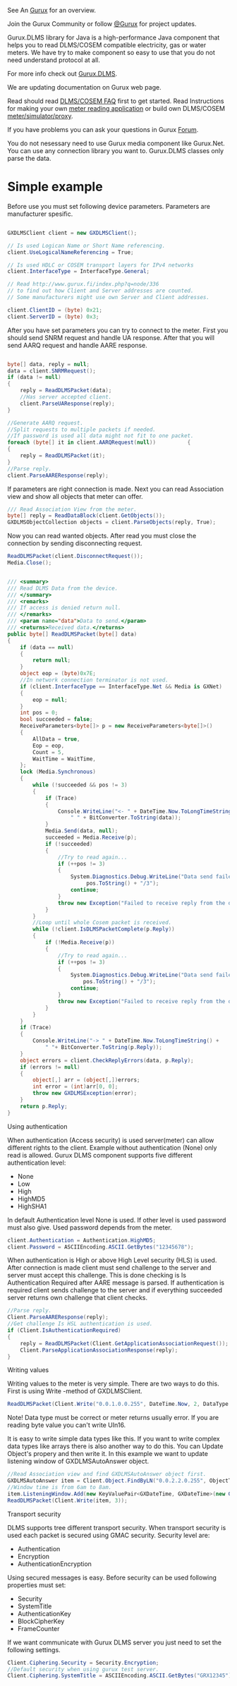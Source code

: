 See An [Gurux](http://www.gurux.org/ "Gurux") for an overview.

Join the Gurux Community or follow [@Gurux](https://twitter.com/guruxorg "@Gurux") for project updates.

Gurux.DLMS library for Java is a high-performance Java component that helps you to read DLMS/COSEM compatible electricity, gas or water meters. We have try to make component so easy to use that you do not need understand protocol at all.

For more info check out [Gurux.DLMS](http://www.gurux.fi/index.php?q=Gurux.DLMS "Gurux.DLMS").

We are updating documentation on Gurux web page. 

Read should read [DLMS/COSEM FAQ](http://www.gurux.org/index.php?q=DLMSCOSEMFAQ) first to get started. Read Instructions for making your own [meter reading application](http://www.gurux.org/index.php?q=DLMSIntro) or build own 
DLMS/COSEM [meter/simulator/proxy](http://www.gurux.org/index.php?q=OwnDLMSMeter).

If you have problems you can ask your questions in Gurux [Forum](http://www.gurux.org/forum).

You do not nesessary need to use Gurux media component like Gurux.Net. 
You can use any connection library you want to.
Gurux.DLMS classes only parse the data.


Simple example
=========================== 
Before use you must set following device parameters. 
Parameters are manufacturer spesific.


```c#

GXDLMSClient client = new GXDLMSClient();

// Is used Logican Name or Short Name referencing.
client.UseLogicalNameReferencing = True;

// Is used HDLC or COSEM transport layers for IPv4 networks
client.InterfaceType = InterfaceType.General;

// Read http://www.gurux.fi/index.php?q=node/336 
// to find out how Client and Server addresses are counted.
// Some manufacturers might use own Server and Client addresses.

client.ClientID = (byte) 0x21;
client.ServerID = (byte) 0x3;

```


After you have set parameters you can try to connect to the meter.
First you should send SNRM request and handle UA response.
After that you will send AARQ request and handle AARE response.


```c#

byte[] data, reply = null;
data = client.SNRMRequest();
if (data != null)
{
    reply = ReadDLMSPacket(data);
    //Has server accepted client.
    client.ParseUAResponse(reply);
}

//Generate AARQ request.
//Split requests to multiple packets if needed. 
//If password is used all data might not fit to one packet.
foreach (byte[] it in client.AARQRequest(null))          {
{
    reply = ReadDLMSPacket(it);
}
//Parse reply.
client.ParseAAREResponse(reply);

```

If parameters are right connection is made.
Next you can read Association view and show all objects that meter can offer.

```c#
/// Read Association View from the meter.
byte[] reply = ReadDataBlock(client.GetObjects());
GXDLMSObjectCollection objects = client.ParseObjects(reply, True);

```
Now you can read wanted objects. After read you must close the connection by sending
disconnecting request.

```c#
ReadDLMSPacket(client.DisconnectRequest());
Media.Close();

```

```c#

/// <summary>
/// Read DLMS Data from the device.
/// </summary>
/// <remarks>
/// If access is denied return null.
/// </remarks>
/// <param name="data">Data to send.</param>
/// <returns>Received data.</returns>
public byte[] ReadDLMSPacket(byte[] data)
{
    if (data == null)
    {
        return null;
    }
    object eop = (byte)0x7E;
    //In network connection terminator is not used.
    if (client.InterfaceType == InterfaceType.Net && Media is GXNet)
    {
        eop = null;
    }
    int pos = 0;
    bool succeeded = false;
    ReceiveParameters<byte[]> p = new ReceiveParameters<byte[]>()
    {
        AllData = true,
        Eop = eop,
        Count = 5,
        WaitTime = WaitTime,
    };
    lock (Media.Synchronous)
    {
        while (!succeeded && pos != 3)
        {
            if (Trace)
            {
                Console.WriteLine("<- " + DateTime.Now.ToLongTimeString() + 
                    " " + BitConverter.ToString(data));
            }
            Media.Send(data, null);
            succeeded = Media.Receive(p);
            if (!succeeded)
            {
                //Try to read again...
                if (++pos != 3)
                {
                    System.Diagnostics.Debug.WriteLine("Data send failed. Try to resend " + 
                         pos.ToString() + "/3");
                    continue;
                }                        
                throw new Exception("Failed to receive reply from the device in given time.");
            }
        }
        //Loop until whole Cosem packet is received.                
        while (!client.IsDLMSPacketComplete(p.Reply))
        {
            if (!Media.Receive(p))
            {
                //Try to read again...
                if (++pos != 3)
                {
                    System.Diagnostics.Debug.WriteLine("Data send failed. Try to resend " + 
                        pos.ToString() + "/3");
                    continue;
                }
                throw new Exception("Failed to receive reply from the device in given time.");
            }
        }
    }
    if (Trace)
    {
        Console.WriteLine("-> " + DateTime.Now.ToLongTimeString() + 
            " "+ BitConverter.ToString(p.Reply));
    }
    object errors = client.CheckReplyErrors(data, p.Reply);
    if (errors != null)
    {
        object[,] arr = (object[,])errors;
        int error = (int)arr[0, 0];
        throw new GXDLMSException(error);
    }
    return p.Reply;
}

```

Using authentication


When authentication (Access security) is used server(meter) can allow different rights to  the client.
Example without authentication (None) only read is allowed.
Gurux DLMS component supports five different authentication level:

+ None
+ Low
+ High
+ HighMD5
+ HighSHA1

In default Authentication level None is used. If other level is used password must also give.
Used password depends from the meter.

```csharp
client.Authentication = Authentication.HighMD5;
client.Password = ASCIIEncoding.ASCII.GetBytes("12345678");
``` 

When authentication is High or above High Level security (HLS) is used.
After connection is made client must send challenge to the server and server must accept this challenge.
This is done checking is Is Authentication Required after AARE message is parsed.
If authentication is required client sends challenge to the server and if everything succeeded
server returns own challenge that client checks.

```csharp
//Parse reply.
Client.ParseAAREResponse(reply);
//Get challenge Is HSL authentication is used.
if (Client.IsAuthenticationRequired)
{
    reply = ReadDLMSPacket(Client.GetApplicationAssociationRequest());
    Client.ParseApplicationAssociationResponse(reply);
}
``` 

Writing values

Writing values to the meter is very simple. There are two ways to do this. 
First is using Write -method of GXDLMSClient.

```csharp
ReadDLMSPacket(Client.Write("0.0.1.0.0.255", DateTime.Now, 2, DataType.OctetString, ObjectType.Clock, 2));
``` 


Note!
 Data type must be correct or meter returns usually error.
 If you are reading byte value you can't write UIn16.

It is easy to write simple data types like this. If you want to write complex data types like arrays there
is also another way to do this. You can Update Object's propery and then write it.
In this example we want to update listening window of GXDLMSAutoAnswer object.

```csharp
//Read Association view and find GXDLMSAutoAnswer object first.
GXDLMSAutoAnswer item = Client.Object.FindByLN("0.0.2.2.0.255", ObjectType.AutoAnswer);
//Window time is from 6am to 8am.
item.ListeningWindow.Add(new KeyValuePair<GXDateTime, GXDateTime>(new GXDateTime(-1, -1, -1, 6, -1, -1, -1), new GXDateTime(-1, -1, -1, 8, -1, -1, -1)));
ReadDLMSPacket(Client.Write(item, 3));
``` 

Transport security

DLMS supports tree different transport security. When transport security is used each packet is secured using GMAC security. Security level are:
* Authentication
* Encryption
* AuthenticationEncryption

Using secured messages is easy. Before security can be used following properties must set:
* Security
* SystemTitle
* AuthenticationKey
* BlockCipherKey
* FrameCounter

If we want communicate with Gurux DLMS server you just need to set the following settings.


```csharp
Client.Ciphering.Security = Security.Encryption;
//Default security when using gurux test server.
Client.Ciphering.SystemTitle = ASCIIEncoding.ASCII.GetBytes("GRX12345");

```